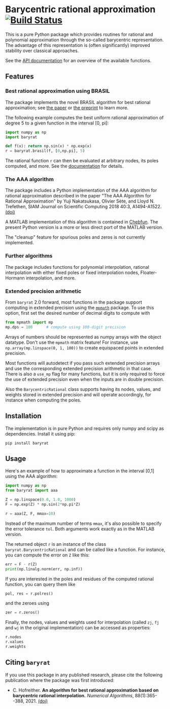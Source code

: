 # Barycentric rational approximation [![Build Status](https://github.com/c-f-h/baryrat/actions/workflows/python-package.yml/badge.svg)](https://github.com/c-f-h/baryrat/actions/workflows/python-package.yml)

This is a pure Python package which provides routines for rational and
polynomial approximation through the so-called barycentric representation.
The advantage of this representation is (often significantly) improved
stability over classical approaches.

See the [API documentation](https://baryrat.readthedocs.io/) for an overview of
the available functions.

## Features

### Best rational approximation using BRASIL

The package implements the novel BRASIL algorithm for best rational approximation;
see [the paper](https://doi.org/10.1007/s11075-020-01042-0) or
[the preprint](https://www.ricam.oeaw.ac.at/files/reports/20/rep20-37.pdf)
to learn more.

The following example computes the best uniform rational approximation of degree 5
to a given function in the interval [0, pi]:

```python
import numpy as np
import baryrat

def f(x): return np.sin(x) * np.exp(x)
r = baryrat.brasil(f, [0,np.pi], 5)
```

The rational function `r` can then be evaluated at arbitrary nodes, its poles computed,
and more. See the [documentation](https://baryrat.readthedocs.io/) for details.

### The AAA algorithm

The package includes a Python implementation of the AAA algorithm for rational
approximation described in the paper "The AAA Algorithm for Rational
Approximation" by Yuji Nakatsukasa, Olivier Sète, and Lloyd N. Trefethen, SIAM
Journal on Scientific Computing 2018 40:3, A1494-A1522.
[(doi)](https://doi.org/10.1137/16M1106122)

A MATLAB implementation of this algorithm is contained in
[Chebfun](http://www.chebfun.org/).  The present Python version is a more or
less direct port of the MATLAB version.

The "cleanup" feature for spurious poles and zeros is not currently implemented.

### Further algorithms

The package includes functions for polynomial interpolation, rational
interpolation with either fixed poles or fixed interpolation nodes,
Floater-Hormann interpolation, and more.

### Extended precision arithmetic

From ``baryrat`` 2.0 forward, most functions in the package support computing in extended precision
using the [`mpmath`](https://mpmath.org/) package. To use this option, first
set the desired number of decimal digits to compute with

```python
from mpmath import mp
mp.dps = 100      # compute using 100-digit precision
```

Arrays of numbers should be represented as numpy arrays with the object datatype.
Don't use the ``mpmath`` matrix feature! For instance, use
`np.array(mp.linspace(0, 1, 100))` to create equispaced points in extended precision.

Most functions will autodetect if you pass such extended precision arrays and
use the corresponding extended precision arithmetic in that case. There is
also a `use_mp` flag for many functions, but it is only required to force
the use of extended precision even when the inputs are in double precision.

Also the `BarycentricRational` class supports having its nodes, values, and
weights stored in extended precision and will operate accordingly, for instance
when computing the poles.

## Installation

The implementation is in pure Python and requires only numpy and scipy as
dependencies. Install it using pip:

    pip install baryrat

## Usage

Here's an example of how to approximate a function in the interval [0,1]
using the AAA algorithm:

```python
import numpy as np
from baryrat import aaa

Z = np.linspace(0.0, 1.0, 1000)
F = np.exp(Z) * np.sin(2*np.pi*Z)

r = aaa(Z, F, mmax=10)
```

Instead of the maximum number of terms `mmax`, it's also possible to specify
the error tolerance `tol`.  Both arguments work exactly as in the MATLAB
version.

The returned object `r` is an instance of the class
`baryrat.BarycentricRational` and can be called like a function. For instance,
you can compute the error on `Z` like this:

```python
err = F - r(Z)
print(np.linalg.norm(err, np.inf))
```

If you are interested in the poles and residues of the computed rational function,
you can query them like

```python
pol, res = r.polres()
```

and the zeroes using

```python
zer = r.zeros()
```

Finally, the nodes, values and weights used for interpolation (called `zj`,
`fj` and `wj` in the original implementation) can be accessed as properties:

```python
r.nodes
r.values
r.weights
```

## Citing ``baryrat``

If you use this package in any published research, please cite the following publication where the package was first introduced:

* C. Hofreither. **An algorithm for best rational approximation based on barycentric rational interpolation.**
  *Numerical Algorithms*, 88(1):365--388, 2021. [(doi)](https://doi.org/10.1007/s11075-020-01042-0)
